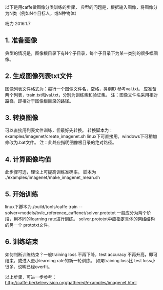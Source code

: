 以下是用caffe做图像分类训练的步骤，
典型的问题是，根据输入图像，将图像分为N类（例如N个目标人，或N种物体）

杨力 2016.1.7

## 1. 准备图像
典型的情况是，图像根目录下有N个子目录，每个子目录下为某一类别的很多幅图像。

## 2. 生成图像列表txt文件
图像列表文件格式为：每行一个图像文件名，空格，类别ID
参考val.txt。
应准备两个列表，train.txt和val.txt，分别为训练集和验证集。
注：图像文件名采用相对路径，即相对于图像根目录的路径。

## 3. 转换图像 
可以直接用列表文件训练，但最好先转换。
转换脚本为：examples/imagenet/create_imagenet.sh
linux下可直接用，windows下可稍加修改为.bat文件。
注：此处应指明图像根目录的绝对路径。

## 4. 计算图像均值
此步骤可选，理论上可提高训练准确率。
脚本为 ./examples/imagenet/make_imagenet_mean.sh

## 5. 开始训练
linux下脚本为./build/tools/caffe train --solver=models/bvlc_reference_caffenet/solver.prototxt
一般应分为两个阶段，用不同的learning rate进行训练。
solver.prototxt中应指定具体的网络结构的另一个 prototxt文件。

## 6. 训练结束
如何判断训练结束？一般training loss 不再下降，test accuracy 不再升高，即可结束，或进入更小learning rate的新一轮训练。
如果training loss比 test loss小很多，说明已经overfit。

以上步骤，可进一步参考：
http://caffe.berkeleyvision.org/gathered/examples/imagenet.html



